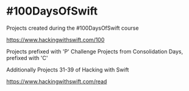 # #100DaysOfSwift
Projects created during the #100DaysOfSwift course

https://www.hackingwithswift.com/100

Projects prefixed with 'P'
Challenge Projects from Consolidation Days, prefixed with 'C'

Additionally Projects 31-39 of Hacking with Swift

https://www.hackingwithswift.com/read
